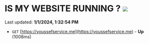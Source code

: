 # IS MY WEBSITE RUNNING ? [![](https://img.shields.io/static/v1?label=Sponsor&message=%E2%9D%A4&logo=GitHub&color=%23fe8e86)](https://github.com/sponsors/<username>)

Last updated: **1/1/2024, 1:32:54 PM**

- `GET` [https://youssefservice.me](https://youssefservice.me) - **Up** (1008ms)
